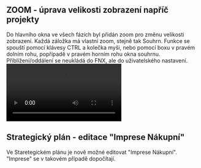 ﻿---
categories: [fenix]
layout: fenix
---
## ZOOM - úprava velikosti zobrazení napříč projekty 
Do hlavního okna ve všech fázích byl přidán zoom pro změnu velikosti zobrazení. Každá záložka má vlastní zoom, stejně tak Souhrn. 
Funkce se spouští pomocí klávesy CTRL a kolečka myši, nebo pomocí boxu v pravém dolním rohu, popřípadě v pravém horním rohu okna souhrnu. 
Přiblížení/oddálení se neukládá do FNX, ale do uživatelského nastavení. 
<video src="{{site.url}}/data/ZOOM_zobrazeni.mp4" type="video/mp4" controls></video>

## Strategický plán - editace "Imprese Nákupní"
Ve Staretegickém plánu je nově možné editovat "Imprese Nákupní". "Imprese" se v takovém případě dopočítají.
